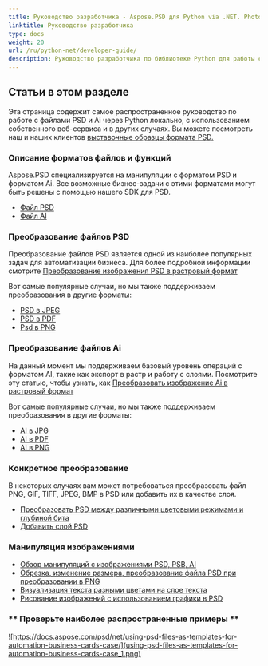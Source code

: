 ```yaml
---
title: Руководство разработчика - Aspose.PSD для Python via .NET. Photoshop File и Illustrator File API манипуляции
linktitle: Руководство разработчика
type: docs
weight: 20
url: /ru/python-net/developer-guide/
description: Руководство разработчика по библиотеке Python для работы с файлами PSD Photoshop объясняет, как использовать Python для работы с файлами PSD и Ai локально, через собственный веб-сервис или в других случаях.
---
```


## **Статьи в этом разделе**
Эта страница содержит самое распространенное руководство по работе с файлами PSD и Ai через Python локально, с использованием собственного веб-сервиса и в других случаях. Вы можете посмотреть наш и наших клиентов [выставочные образцы формата PSD.](/ru/psd/python-net/showcases/)

### **Описание форматов файлов и функций**
Aspose.PSD специализируется на манипуляции с форматом PSD и форматом Ai. Все возможные бизнес-задачи с этими форматами могут быть решены с помощью нашего SDK для PSD.

- [Файл PSD](/ru/psd/net/psd-file/)
- [Файл AI](/ru/psd/net/ai-adobe-illustrator-format/)

### **Преобразование файлов PSD**
Преобразование файлов PSD является одной из наиболее популярных задач для автоматизации бизнеса. Для более подробной информации смотрите [Преобразование изображения PSD в растровый формат](/ru/psd/python-net/converting-psd-image-to-raster-format/)

Вот самые популярные случаи, но мы также поддерживаем преобразования в другие форматы:

- [PSD в JPEG](/ru/psd/python-net/convert/psd-to-jpg/)
- [PSD в PDF](/ru/psd/python-net/convert/psd-to-pdf/)
- [Psd в PNG](/ru/psd/python-net/convert/psd-to-png/)

### **Преобразование файлов Ai**
На данный момент мы поддерживаем базовый уровень операций с форматом AI, такие как экспорт в растр и работу с слоями. Посмотрите эту статью, чтобы узнать, как [Преобразовать изображение Ai в растровый формат](/ru/psd/python-net/ai-file-manipulation/)

Вот самые популярные случаи, но мы также поддерживаем преобразования в другие форматы:

- [AI в JPG](/ru/psd/python-net/convert/ai-to-jpg/)
- [AI в PDF](/ru/psd/python-net/convert/ai-to-pdf/)
- [AI в PNG](/ru/psd/python-net/convert/ai-to-png/)

### **Конкретное преобразование**
В некоторых случаях вам может потребоваться преобразовать файл PNG, GIF, TIFF, JPEG, BMP в PSD или добавить их в качестве слоя.

- [Преобразовать PSD между различными цветовыми режимами и глубиной бита](/ru/psd/python-net/bit-depth-color-mode-convert/)
- [Добавить слой PSD](/ru/psd/python-net/add-layer-from-file-for-editing/)

### **Манипуляция изображениями**
- [Обзор манипуляций с изображениями PSD, PSB, AI](/ru/psd/python-net/update-psd-psb-files-with-python/)
- [Обрезка, изменение размера, преобразование файла PSD при преобразовании в PNG](/ru/psd/python-net/psd-layer-manipulation/)
- [Визуализация текста разными цветами на слое текста](/ru/psd/python-net/working-with-drawing-images/)
- [Рисование изображений с использованием графики в PSD](/ru/psd/python-net/graphics-api/) 

### ** Проверьте наиболее распространенные примеры **

![https://docs.aspose.com/psd/net/using-psd-files-as-templates-for-automation-business-cards-case/](using-psd-files-as-templates-for-automation-business-cards-case_1.png)
